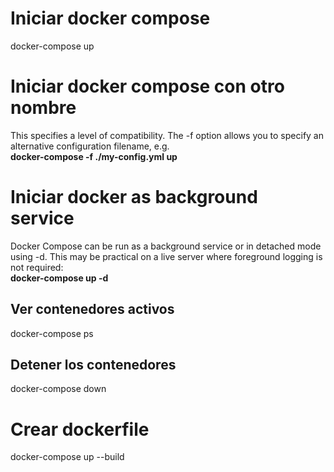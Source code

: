 # Iniciar docker compose
docker-compose up

# Iniciar docker compose con otro nombre
This specifies a level of compatibility. The -f option allows you to specify an alternative configuration filename, e.g. <br>
**docker-compose -f ./my-config.yml up**

# Iniciar docker as background service
Docker Compose can be run as a background service or in detached mode using -d. This may be practical on a live server where foreground logging is not required: <br>
**docker-compose up -d**

## Ver contenedores activos
docker-compose ps

## Detener los contenedores
docker-compose down

# Crear dockerfile 
docker-compose up --build
